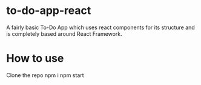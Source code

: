 # to-do-app-react
A fairly basic To-Do App which uses react components for its structure and is completely based around React Framework.
# How to use
Clone the repo 
npm i
npm start

